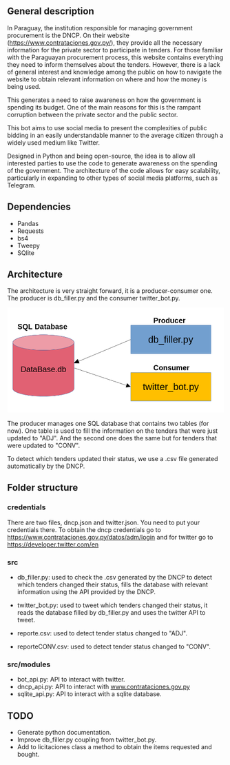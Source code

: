 ## General description

In Paraguay, the institution responsible for managing government procurement is the DNCP. On their website (https://www.contrataciones.gov.py/), they provide all the necessary information for the private sector to participate in tenders. For those familiar with the Paraguayan procurement process, this website contains everything they need to inform themselves about the tenders. However, there is a lack of general interest and knowledge among the public on how to navigate the website to obtain relevant information on where and how the money is being used.

This generates a need to raise awareness on how the government is spending its budget. One of the main reasons for this is the rampant corruption between the private sector and the public sector.

This bot aims to use social media to present the complexities of public bidding in an easily understandable manner to the average citizen through a widely used medium like Twitter.

Designed in Python and being open-source, the idea is to allow all interested parties to use the code to generate awareness on the spending of the government. The architecture of the code allows for easy scalability, particularly in expanding to other types of social media platforms, such as Telegram.

## Dependencies

- Pandas
- Requests 
- bs4
- Tweepy
- SQlite

## Architecture

The architecture is very straight forward, it is a producer-consumer one. The producer is db_filler.py and the consumer twitter_bot.py.

![Screenshot](architecture.png)

The producer manages one SQL database that contains two tables (for now). One table is used to fill the information on the tenders that were just updated to "ADJ". And the second one does the same but for tenders that were updated to "CONV".

To detect which tenders updated their status, we use a .csv file generated automatically by the DNCP. 

## Folder structure

### credentials

 There are two files, dncp.json and twitter.json. You need to put your credentials there. To obtain the dncp credentials go to https://www.contrataciones.gov.py/datos/adm/login and for twitter go to https://developer.twitter.com/en

### src

* db_filler.py: used to check the .csv generated by the DNCP to detect which tenders changed their status, fills the database with relevant information using the API provided by the DNCP.

* twitter_bot.py: used to tweet which tenders changed their status, it reads the database filled by db_filler.py and uses the twitter API to tweet. 

* reporte.csv: used to detect tender status changed to "ADJ".

* reporteCONV.csv: used to detect tender status changed to "CONV".

### src/modules

 * bot_api.py: API to interact with twitter.
 * dncp_api.py: API to interact with www.contrataciones.gov.py
 * sqlite_api.py: API to interact with a sqlite database.

## TODO

- Generate python documentation.
- Improve db_filler.py coupling from twitter_bot.py.
- Add to licitaciones class a method to obtain the items requested and bought.
